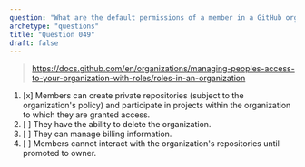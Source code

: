 ```yaml
---
question: "What are the default permissions of a member in a GitHub organization?"
archetype: "questions"
title: "Question 049"
draft: false
---
```


> https://docs.github.com/en/organizations/managing-peoples-access-to-your-organization-with-roles/roles-in-an-organization
1. [x] Members can create private repositories (subject to the organization's policy) and participate in projects within the organization to which they are granted access.
1. [ ] They have the ability to delete the organization.
1. [ ] They can manage billing information.
1. [ ] Members cannot interact with the organization's repositories until promoted to owner.
